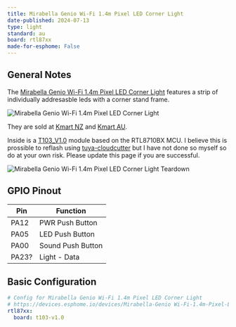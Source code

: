 ```yaml
---
title: Mirabella Genio Wi-Fi 1.4m Pixel LED Corner Light
date-published: 2024-07-13
type: light
standard: au
board: rtl87xx
made-for-esphome: False
---
```


## General Notes

The [Mirabella Genio Wi-Fi 1.4m Pixel LED Corner Light](https://www.mirabellagenio.com.au/product-range/mirabella-genio-wi-fi-1-4m-pixel-led-corner-light/) features a strip of individually addresasble leds with a corner stand frame.

![Mirabella Genio Wi-Fi 1.4m Pixel LED Corner Light](/Mirabella-Genio-Wi-Fi-1.4m-Pixel-LED-Corner-Light-Packaging.png "Mirabella Genio Wi-Fi 1.4m Pixel LED Corner Light")

They are sold at [Kmart NZ](https://www.kmart.co.nz/product/mirabella-genio-wi-fi-1.4m-pixel-led-corner-light-43205363/) and [Kmart AU](https://www.kmart.com.au/product/mirabella-genio-wi-fi-14m-pixel-led-corner-light-43205363/).

Inside is a [T103_V1.0](https://docs.libretiny.eu/boards/t103-v1.0/) module based on the RTL8710BX MCU. I believe this is prossible to reflash using [tuya-cloudcutter](https://github.com/tuya-cloudcutter/tuya-cloudcutter) but I have not done so myself so do at your own risk. Please update this page if you are successful.

![Mirabella Genio Wi-Fi 1.4m Pixel LED Corner Light Teardown](/Mirabella-Genio-Wi-Fi-1.4m-Pixel-LED-Corner-Light-Teardown.png "Mirabella Genio Wi-Fi 1.4m Pixel LED Corner Light Teardown")

## GPIO Pinout

| Pin    | Function          |
| ------ | ----------------- |
| PA12   | PWR Push Button   |
| PA05   | LED Push Button   |
| PA00   | Sound Push Button |
| PA23?  | Light - Data      |

## Basic Configuration

```yaml
# Config for Mirabella Genio Wi-Fi 1.4m Pixel LED Corner Light
# https://devices.esphome.io/devices/Mirabella-Genio Wi-Fi-1.4m-Pixel-LED-Corner-Light/
rtl87xx:
  board: t103-v1.0
```

